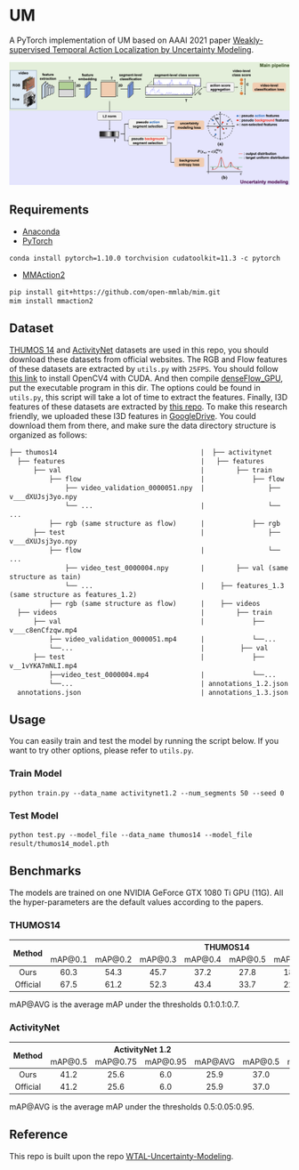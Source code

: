 # UM

A PyTorch implementation of UM based on AAAI 2021 paper
[Weakly-supervised Temporal Action Localization by Uncertainty Modeling](https://arxiv.org/abs/2006.07006).

![Network Architecture](result/structure.png)

## Requirements

- [Anaconda](https://www.anaconda.com/download/)
- [PyTorch](https://pytorch.org)

```
conda install pytorch=1.10.0 torchvision cudatoolkit=11.3 -c pytorch
```

- [MMAction2](https://mmaction2.readthedocs.io)

```
pip install git+https://github.com/open-mmlab/mim.git
mim install mmaction2
```

## Dataset

[THUMOS 14](http://crcv.ucf.edu/THUMOS14/download.html) and [ActivityNet](http://activity-net.org/download.html)
datasets are used in this repo, you should download these datasets from official websites. The RGB and Flow features of
these datasets are extracted by `utils.py` with `25FPS`. You should follow
[this link](https://gist.github.com/raulqf/f42c718a658cddc16f9df07ecc627be7) to install OpenCV4 with CUDA. And then
compile [denseFlow_GPU](https://github.com/daveboat/denseFlow_GPU), put the executable program in this dir. The options
could be found in `utils.py`, this script will take a lot of time to extract the features. Finally, I3D features of
these datasets are extracted by [this repo](https://github.com/Finspire13/pytorch-i3d-feature-extraction). To make this
research friendly, we uploaded these I3D features in [GoogleDrive](https://pytorch.org/get-started/previous-versions/).
You could download them from there, and make sure the data directory structure is organized as follows:

 ```
├── thumos14                                    |  ├── activitynet
   ├── features                                  |   ├── features
       ├── val                                   |        ├── train 
           ├── flow                              |            ├── flow    
               ├── video_validation_0000051.npy  |                ├── v___dXUJsj3yo.npy
               └── ...                           |                └── ...
           ├── rgb (same structure as flow)      |            ├── rgb
       ├── test                                  |                ├── v___dXUJsj3yo.npy
           ├── flow                              |                └── ...
               ├── video_test_0000004.npy        |        ├── val (same structure as tain)
               └── ...                           |    ├── features_1.3 (same structure as features_1.2)
           ├── rgb (same structure as flow)      |    ├── videos
   ├── videos                                    |        ├── train
       ├── val                                   |            ├── v___c8enCfzqw.mp4
           ├── video_validation_0000051.mp4      |            └──... 
           └──...                                |         ├── val           
       ├── test                                  |            ├── v__1vYKA7mNLI.mp4
           ├──video_test_0000004.mp4             |            └──...   
           └──...                                | annotations_1.2.json
   annotations.json                              | annotations_1.3.json
```

## Usage

You can easily train and test the model by running the script below. If you want to try other options, please refer to
`utils.py`.

### Train Model

```
python train.py --data_name activitynet1.2 --num_segments 50 --seed 0
```

### Test Model

```
python test.py --model_file --data_name thumos14 --model_file result/thumos14_model.pth
```

## Benchmarks

The models are trained on one NVIDIA GeForce GTX 1080 Ti GPU (11G). All the hyper-parameters are the default values
according to the papers.

### THUMOS14

<table>
<thead>
  <tr>
    <th rowspan="3">Method</th>
    <th colspan="8">THUMOS14</th>
    <th rowspan="3">Download</th>
  </tr>
  <tr>
    <td align="center">mAP@0.1</td>
    <td align="center">mAP@0.2</td>
    <td align="center">mAP@0.3</td>
    <td align="center">mAP@0.4</td>
    <td align="center">mAP@0.5</td>
    <td align="center">mAP@0.6</td>
    <td align="center">mAP@0.7</td>
    <td align="center">mAP@AVG</td>
  </tr>
</thead>
<tbody>
  <tr>
    <td align="center">Ours</td>
    <td align="center">60.3</td>
    <td align="center">54.3</td>
    <td align="center">45.7</td>
    <td align="center">37.2</td>
    <td align="center">27.8</td>
    <td align="center">18.2</td>
    <td align="center">9.2</td>
    <td align="center">36.1</td>
    <td align="center"><a href="https://pan.baidu.com/s/1mv-RHb9VNu2FYBdzjNehPA">kb79</a></td>
  </tr>
  <tr>
    <td align="center">Official</td>
    <td align="center">67.5</td>
    <td align="center">61.2</td>
    <td align="center">52.3</td>
    <td align="center">43.4</td>
    <td align="center">33.7</td>
    <td align="center">22.9</td>
    <td align="center">12.1</td>
    <td align="center">41.9</td>
    <td align="center">-</td>
  </tr>
</tbody>
</table>

mAP@AVG is the average mAP under the thresholds 0.1:0.1:0.7.

### ActivityNet

<table>
<thead>
  <tr>
    <th rowspan="3">Method</th>
    <th colspan="4">ActivityNet 1.2</th>
    <th colspan="4">ActivityNet 1.3</th>
    <th rowspan="3">Download</th>
  </tr>
  <tr>
    <td align="center">mAP@0.5</td>
    <td align="center">mAP@0.75</td>
    <td align="center">mAP@0.95</td>
    <td align="center">mAP@AVG</td>
    <td align="center">mAP@0.5</td>
    <td align="center">mAP@0.75</td>
    <td align="center">mAP@0.95</td>
    <td align="center">mAP@AVG</td>
  </tr>
</thead>
<tbody>
  <tr>
    <td align="center">Ours</td>
    <td align="center">41.2</td>
    <td align="center">25.6</td>
    <td align="center">6.0</td>
    <td align="center">25.9</td>
    <td align="center">37.0</td>
    <td align="center">23.9</td>
    <td align="center">5.7</td>
    <td align="center">23.7</td>
    <td align="center"><a href="https://pan.baidu.com/s/11_7eu29IQ50rBU2W-dFceg">wexe</a></td>
  </tr>
  <tr>
    <td align="center">Official</td>
    <td align="center">41.2</td>
    <td align="center">25.6</td>
    <td align="center">6.0</td>
    <td align="center">25.9</td>
    <td align="center">37.0</td>
    <td align="center">23.9</td>
    <td align="center">5.7</td>
    <td align="center">23.7</td>
    <td align="center">-</td>
  </tr>
</tbody>
</table>

mAP@AVG is the average mAP under the thresholds 0.5:0.05:0.95.

## Reference

This repo is built upon the repo [WTAL-Uncertainty-Modeling](https://github.com/Pilhyeon/WTAL-Uncertainty-Modeling).
